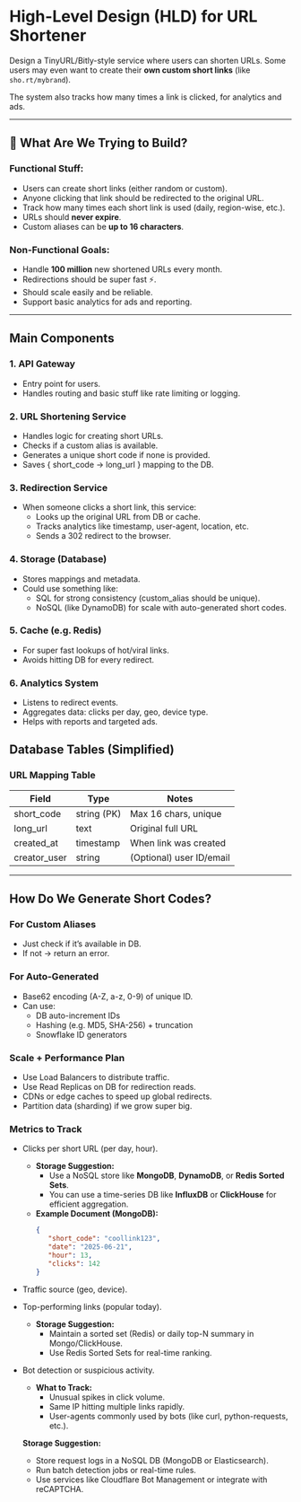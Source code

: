 # High-Level Design (HLD) for URL Shortener

Design a TinyURL/Bitly-style service where users can shorten URLs. Some users may even want to create their **own custom short links** (like `sho.rt/mybrand`).

The system also tracks how many times a link is clicked, for analytics and ads.

---

## 🎯 What Are We Trying to Build?

### Functional Stuff:
- Users can create short links (either random or custom).
- Anyone clicking that link should be redirected to the original URL.
- Track how many times each short link is used (daily, region-wise, etc.).
- URLs should **never expire**.
- Custom aliases can be **up to 16 characters**.

### Non-Functional Goals:
- Handle **100 million** new shortened URLs every month.
- Redirections should be super fast ⚡.
- Should scale easily and be reliable.
- Support basic analytics for ads and reporting.

---

## Main Components
### 1. API Gateway
- Entry point for users.
- Handles routing and basic stuff like rate limiting or logging.

### 2. URL Shortening Service
- Handles logic for creating short URLs.
- Checks if a custom alias is available.
- Generates a unique short code if none is provided.
- Saves { short_code → long_url } mapping to the DB.

### 3. Redirection Service
- When someone clicks a short link, this service:
   - Looks up the original URL from DB or cache.
   - Tracks analytics like timestamp, user-agent, location, etc.
   - Sends a 302 redirect to the browser.

### 4. Storage (Database)
- Stores mappings and metadata.
- Could use something like:
   - SQL for strong consistency (custom_alias should be unique).
   - NoSQL (like DynamoDB) for scale with auto-generated short codes.

### 5. Cache (e.g. Redis)
- For super fast lookups of hot/viral links.
- Avoids hitting DB for every redirect.

### 6. Analytics System
- Listens to redirect events.
- Aggregates data: clicks per day, geo, device type.
- Helps with reports and targeted ads.

## Database Tables (Simplified)
### URL Mapping Table

| Field        | Type         | Notes                       |
|--------------|--------------|-----------------------------|
| short_code   | string (PK)  | Max 16 chars, unique        |
| long_url     | text         | Original full URL           |
| created_at   | timestamp    | When link was created       |
| creator_user | string       | (Optional) user ID/email    |

---

## How Do We Generate Short Codes?
### For Custom Aliases
- Just check if it’s available in DB.
- If not → return an error.

### For Auto-Generated
- Base62 encoding (A-Z, a-z, 0-9) of unique ID.
- Can use:
   - DB auto-increment IDs
   - Hashing (e.g. MD5, SHA-256) + truncation
   - Snowflake ID generators

### Scale + Performance Plan
- Use Load Balancers to distribute traffic.
- Use Read Replicas on DB for redirection reads.
- CDNs or edge caches to speed up global redirects.
- Partition data (sharding) if we grow super big.

### Metrics to Track
- Clicks per short URL (per day, hour).
   - **Storage Suggestion:** 
      - Use a NoSQL store like **MongoDB**, **DynamoDB**, or **Redis Sorted Sets**.
      - You can use a time-series DB like **InfluxDB** or **ClickHouse** for efficient aggregation.
   - **Example Document (MongoDB):**
      ```json
      {
         "short_code": "coollink123",
         "date": "2025-06-21",
         "hour": 13,
         "clicks": 142
      }
      ```
- Traffic source (geo, device).
- Top-performing links (popular today).
   - **Storage Suggestion:**
      - Maintain a sorted set (Redis) or daily top-N summary in Mongo/ClickHouse.
      - Use Redis Sorted Sets for real-time ranking.
- Bot detection or suspicious activity.
   - **What to Track:**
      - Unusual spikes in click volume.
      - Same IP hitting multiple links rapidly.
      - User-agents commonly used by bots (like curl, python-requests, etc.).

   **Storage Suggestion:**
   - Store request logs in a NoSQL DB (MongoDB or Elasticsearch).
   - Run batch detection jobs or real-time rules.
   - Use services like Cloudflare Bot Management or integrate with reCAPTCHA.